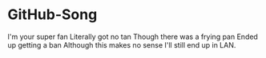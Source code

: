 # GitHub-Song

I'm your super fan
Literally got no tan
Though there was a frying pan
Ended up getting a ban
Although this makes no sense
I'll still end up in LAN.
